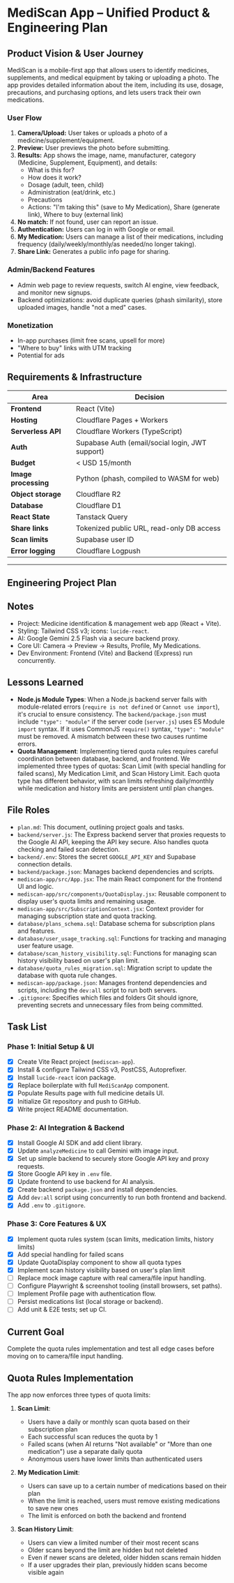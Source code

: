 # MediScan App – Unified Product & Engineering Plan

## Product Vision & User Journey

MediScan is a mobile-first app that allows users to identify medicines, supplements, and medical equipment by taking or uploading a photo. The app provides detailed information about the item, including its use, dosage, precautions, and purchasing options, and lets users track their own medications.

### User Flow
1. **Camera/Upload:** User takes or uploads a photo of a medicine/supplement/equipment.
2. **Preview:** User previews the photo before submitting.
3. **Results:** App shows the image, name, manufacturer, category (Medicine, Supplement, Equipment), and details:
   - What is this for?
   - How does it work?
   - Dosage (adult, teen, child)
   - Administration (eat/drink, etc.)
   - Precautions
   - Actions: "I'm taking this" (save to My Medication), Share (generate link), Where to buy (external link)
4. **No match:** If not found, user can report an issue.
5. **Authentication:** Users can log in with Google or email.
6. **My Medication:** Users can manage a list of their medications, including frequency (daily/weekly/monthly/as needed/no longer taking).
7. **Share Link:** Generates a public info page for sharing.

### Admin/Backend Features
- Admin web page to review requests, switch AI engine, view feedback, and monitor new signups.
- Backend optimizations: avoid duplicate queries (phash similarity), store uploaded images, handle "not a med" cases.

### Monetization
- In-app purchases (limit free scans, upsell for more)
- "Where to buy" links with UTM tracking
- Potential for ads

## Requirements & Infrastructure
| Area                 | Decision                                              |
| -------------------- | ----------------------------------------------------- |
| **Frontend**         | React (Vite)                                          |
| **Hosting**          | Cloudflare Pages + Workers                            |
| **Serverless API**   | Cloudflare Workers (TypeScript)                       |
| **Auth**             | Supabase Auth (email/social login, JWT support)       |
| **Budget**           | < USD 15/month                                        |
| **Image processing** | Python (phash, compiled to WASM for web)              |
| **Object storage**   | Cloudflare R2                                         |
| **Database**         | Cloudflare D1                                         |
| **React State**      | Tanstack Query                                        |
| **Share links**      | Tokenized public URL, read-only DB access             |
| **Scan limits**      | Supabase user ID                                      |
| **Error logging**    | Cloudflare Logpush                                    |

---

## Engineering Project Plan

## Notes
- Project: Medicine identification & management web app (React + Vite).
- Styling: Tailwind CSS v3; icons: `lucide-react`.
- AI: Google Gemini 2.5 Flash via a secure backend proxy.
- Core UI: Camera → Preview → Results, Profile, My Medications.
- Dev Environment: Frontend (Vite) and Backend (Express) run concurrently.

## Lessons Learned
- **Node.js Module Types**: When a Node.js backend server fails with module-related errors (`require is not defined` or `Cannot use import`), it's crucial to ensure consistency. The `backend/package.json` must include `"type": "module"` if the server code (`server.js`) uses ES Module `import` syntax. If it uses CommonJS `require()` syntax, `"type": "module"` must be removed. A mismatch between these two causes runtime errors.
- **Quota Management**: Implementing tiered quota rules requires careful coordination between database, backend, and frontend. We implemented three types of quotas: Scan Limit (with special handling for failed scans), My Medication Limit, and Scan History Limit. Each quota type has different behavior, with scan limits refreshing daily/monthly while medication and history limits are persistent until plan changes.

## File Roles
- `plan.md`: This document, outlining project goals and tasks.
- `backend/server.js`: The Express backend server that proxies requests to the Google AI API, keeping the API key secure. Also handles quota checking and failed scan detection.
- `backend/.env`: Stores the secret `GOOGLE_API_KEY` and Supabase connection details.
- `backend/package.json`: Manages backend dependencies and scripts.
- `mediscan-app/src/App.jsx`: The main React component for the frontend UI and logic.
- `mediscan-app/src/components/QuotaDisplay.jsx`: Reusable component to display user's quota limits and remaining usage.
- `mediscan-app/src/SubscriptionContext.jsx`: Context provider for managing subscription state and quota tracking.
- `database/plans_schema.sql`: Database schema for subscription plans and features.
- `database/user_usage_tracking.sql`: Functions for tracking and managing user feature usage.
- `database/scan_history_visibility.sql`: Functions for managing scan history visibility based on user's plan limit.
- `database/quota_rules_migration.sql`: Migration script to update the database with quota rule changes.
- `mediscan-app/package.json`: Manages frontend dependencies and scripts, including the `dev:all` script to run both servers.
- `.gitignore`: Specifies which files and folders Git should ignore, preventing secrets and unnecessary files from being committed.

## Task List

### Phase 1: Initial Setup & UI
- [x] Create Vite React project (`mediscan-app`).
- [x] Install & configure Tailwind CSS v3, PostCSS, Autoprefixer.
- [x] Install `lucide-react` icon package.
- [x] Replace boilerplate with full `MediScanApp` component.
- [x] Populate Results page with full medicine details UI.
- [x] Initialize Git repository and push to GitHub.
- [x] Write project README documentation.

### Phase 2: AI Integration & Backend
- [x] Install Google AI SDK and add client library.
- [x] Update `analyzeMedicine` to call Gemini with image input.
- [x] Set up simple backend to securely store Google API key and proxy requests.
- [x] Store Google API key in `.env` file.
- [x] Update frontend to use backend for AI analysis.
- [x] Create backend `package.json` and install dependencies.
- [x] Add `dev:all` script using concurrently to run both frontend and backend.
- [x] Add `.env` to `.gitignore`.

### Phase 3: Core Features & UX
- [x] Implement quota rules system (scan limits, medication limits, history limits)
- [x] Add special handling for failed scans
- [x] Update QuotaDisplay component to show all quota types
- [x] Implement scan history visibility based on user's plan limit
- [ ] Replace mock image capture with real camera/file input handling.
- [ ] Configure Playwright & screenshot tooling (install browsers, set paths).
- [ ] Implement Profile page with authentication flow.
- [ ] Persist medications list (local storage or backend).
- [ ] Add unit & E2E tests; set up CI.

## Current Goal
Complete the quota rules implementation and test all edge cases before moving on to camera/file input handling.

## Quota Rules Implementation
The app now enforces three types of quota limits:

1. **Scan Limit**:
   - Users have a daily or monthly scan quota based on their subscription plan
   - Each successful scan reduces the quota by 1
   - Failed scans (when AI returns "Not available" or "More than one medication") use a separate daily quota
   - Anonymous users have lower limits than authenticated users

2. **My Medication Limit**:
   - Users can save up to a certain number of medications based on their plan
   - When the limit is reached, users must remove existing medications to save new ones
   - The limit is enforced on both the backend and frontend

3. **Scan History Limit**:
   - Users can view a limited number of their most recent scans
   - Older scans beyond the limit are hidden but not deleted
   - Even if newer scans are deleted, older hidden scans remain hidden
   - If a user upgrades their plan, previously hidden scans become visible again
